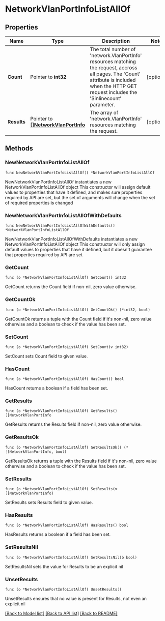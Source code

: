 # NetworkVlanPortInfoListAllOf

## Properties

Name | Type | Description | Notes
------------ | ------------- | ------------- | -------------
**Count** | Pointer to **int32** | The total number of &#39;network.VlanPortInfo&#39; resources matching the request, accross all pages. The &#39;Count&#39; attribute is included when the HTTP GET request includes the &#39;$inlinecount&#39; parameter. | [optional] 
**Results** | Pointer to [**[]NetworkVlanPortInfo**](network.VlanPortInfo.md) | The array of &#39;network.VlanPortInfo&#39; resources matching the request. | [optional] 

## Methods

### NewNetworkVlanPortInfoListAllOf

`func NewNetworkVlanPortInfoListAllOf() *NetworkVlanPortInfoListAllOf`

NewNetworkVlanPortInfoListAllOf instantiates a new NetworkVlanPortInfoListAllOf object
This constructor will assign default values to properties that have it defined,
and makes sure properties required by API are set, but the set of arguments
will change when the set of required properties is changed

### NewNetworkVlanPortInfoListAllOfWithDefaults

`func NewNetworkVlanPortInfoListAllOfWithDefaults() *NetworkVlanPortInfoListAllOf`

NewNetworkVlanPortInfoListAllOfWithDefaults instantiates a new NetworkVlanPortInfoListAllOf object
This constructor will only assign default values to properties that have it defined,
but it doesn't guarantee that properties required by API are set

### GetCount

`func (o *NetworkVlanPortInfoListAllOf) GetCount() int32`

GetCount returns the Count field if non-nil, zero value otherwise.

### GetCountOk

`func (o *NetworkVlanPortInfoListAllOf) GetCountOk() (*int32, bool)`

GetCountOk returns a tuple with the Count field if it's non-nil, zero value otherwise
and a boolean to check if the value has been set.

### SetCount

`func (o *NetworkVlanPortInfoListAllOf) SetCount(v int32)`

SetCount sets Count field to given value.

### HasCount

`func (o *NetworkVlanPortInfoListAllOf) HasCount() bool`

HasCount returns a boolean if a field has been set.

### GetResults

`func (o *NetworkVlanPortInfoListAllOf) GetResults() []NetworkVlanPortInfo`

GetResults returns the Results field if non-nil, zero value otherwise.

### GetResultsOk

`func (o *NetworkVlanPortInfoListAllOf) GetResultsOk() (*[]NetworkVlanPortInfo, bool)`

GetResultsOk returns a tuple with the Results field if it's non-nil, zero value otherwise
and a boolean to check if the value has been set.

### SetResults

`func (o *NetworkVlanPortInfoListAllOf) SetResults(v []NetworkVlanPortInfo)`

SetResults sets Results field to given value.

### HasResults

`func (o *NetworkVlanPortInfoListAllOf) HasResults() bool`

HasResults returns a boolean if a field has been set.

### SetResultsNil

`func (o *NetworkVlanPortInfoListAllOf) SetResultsNil(b bool)`

 SetResultsNil sets the value for Results to be an explicit nil

### UnsetResults
`func (o *NetworkVlanPortInfoListAllOf) UnsetResults()`

UnsetResults ensures that no value is present for Results, not even an explicit nil

[[Back to Model list]](../README.md#documentation-for-models) [[Back to API list]](../README.md#documentation-for-api-endpoints) [[Back to README]](../README.md)


